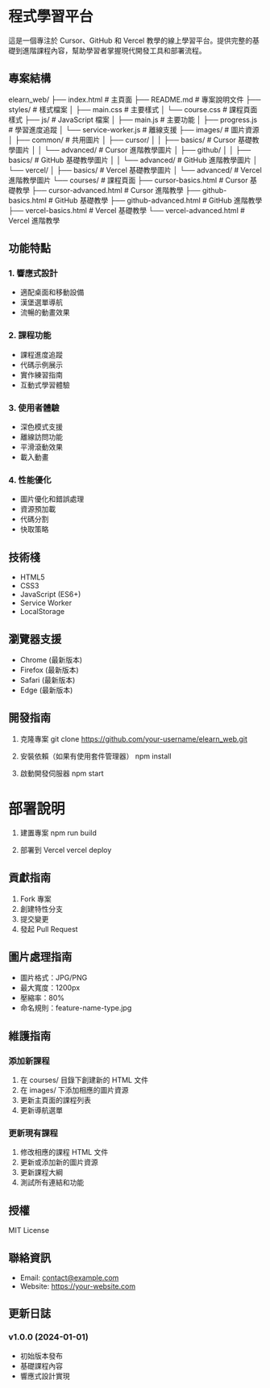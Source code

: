 # 程式學習平台

這是一個專注於 Cursor、GitHub 和 Vercel 教學的線上學習平台。提供完整的基礎到進階課程內容，幫助學習者掌握現代開發工具和部署流程。

## 專案結構


elearn_web/
├── index.html # 主頁面
├── README.md # 專案說明文件
├── styles/ # 樣式檔案
│ ├── main.css # 主要樣式
│ └── course.css # 課程頁面樣式
├── js/ # JavaScript 檔案
│ ├── main.js # 主要功能
│ ├── progress.js # 學習進度追蹤
│ └── service-worker.js # 離線支援
├── images/ # 圖片資源
│ ├── common/ # 共用圖片
│ ├── cursor/
│ │ ├── basics/ # Cursor 基礎教學圖片
│ │ └── advanced/ # Cursor 進階教學圖片
│ ├── github/
│ │ ├── basics/ # GitHub 基礎教學圖片
│ │ └── advanced/ # GitHub 進階教學圖片
│ └── vercel/
│ ├── basics/ # Vercel 基礎教學圖片
│ └── advanced/ # Vercel 進階教學圖片
└── courses/ # 課程頁面
├── cursor-basics.html # Cursor 基礎教學
├── cursor-advanced.html # Cursor 進階教學
├── github-basics.html # GitHub 基礎教學
├── github-advanced.html # GitHub 進階教學
├── vercel-basics.html # Vercel 基礎教學
└── vercel-advanced.html # Vercel 進階教學

## 功能特點

### 1. 響應式設計
- 適配桌面和移動設備
- 漢堡選單導航
- 流暢的動畫效果

### 2. 課程功能
- 課程進度追蹤
- 代碼示例展示
- 實作練習指南
- 互動式學習體驗

### 3. 使用者體驗
- 深色模式支援
- 離線訪問功能
- 平滑滾動效果
- 載入動畫

### 4. 性能優化
- 圖片優化和錯誤處理
- 資源預加載
- 代碼分割
- 快取策略

## 技術棧

- HTML5
- CSS3
- JavaScript (ES6+)
- Service Worker
- LocalStorage

## 瀏覽器支援

- Chrome (最新版本)
- Firefox (最新版本)
- Safari (最新版本)
- Edge (最新版本)

## 開發指南

1. 克隆專案
git clone https://github.com/your-username/elearn_web.git

2. 安裝依賴（如果有使用套件管理器）
npm install

3. 啟動開發伺服器
npm start

# 部署說明

1. 建置專案
npm run build

2. 部署到 Vercel
vercel deploy


## 貢獻指南

1. Fork 專案
2. 創建特性分支
3. 提交變更
4. 發起 Pull Request

## 圖片處理指南

- 圖片格式：JPG/PNG
- 最大寬度：1200px
- 壓縮率：80%
- 命名規則：feature-name-type.jpg

## 維護指南

### 添加新課程
1. 在 courses/ 目錄下創建新的 HTML 文件
2. 在 images/ 下添加相應的圖片資源
3. 更新主頁面的課程列表
4. 更新導航選單

### 更新現有課程
1. 修改相應的課程 HTML 文件
2. 更新或添加新的圖片資源
3. 更新課程大綱
4. 測試所有連結和功能

## 授權

MIT License

## 聯絡資訊

- Email: contact@example.com
- Website: https://your-website.com

## 更新日誌

### v1.0.0 (2024-01-01)
- 初始版本發布
- 基礎課程內容
- 響應式設計實現
